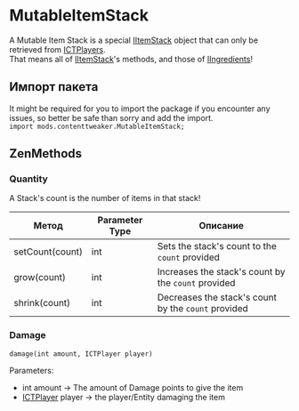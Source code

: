 # MutableItemStack

A Mutable Item Stack is a special [IItemStack](/Vanilla/Items/IItemStack/) object that can only be retrieved from [ICTPlayers](/Mods/ContentTweaker/Vanilla/Types/Player/ICTPlayer/).  
That means all of [IItemStack](/Vanilla/Items/IItemStack/)'s methods, and those of [IIngredients](/Vanilla/Variable_Types/IIngredient/)!

## Импорт пакета

It might be required for you to import the package if you encounter any issues, so better be safe than sorry and add the import.  
`import mods.contenttweaker.MutableItemStack;`

## ZenMethods

### Quantity

A Stack's count is the number of items in that stack!

| Метод           | Parameter Type | Описание                                            |
| --------------- | -------------- | --------------------------------------------------- |
| setCount(count) | int            | Sets the stack's count to the `count` provided      |
| grow(count)     | int            | Increases the stack's count by the `count` provided |
| shrink(count)   | int            | Decreases the stack's count by the `count` provided |

### Damage

`damage(int amount, ICTPlayer player)`

Parameters:

- int amount → The amount of Damage points to give the item
- [ICTPlayer](/Mods/ContentTweaker/Vanilla/Types/Player/ICTPlayer/) player → the player/Entity damaging the item